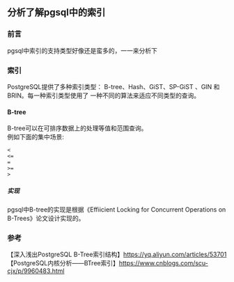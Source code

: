 ## 分析了解pgsql中的索引  

### 前言

pgsql中索引的支持类型好像还是蛮多的，一一来分析下  

### 索引

PostgreSQL提供了多种索引类型： B-tree、Hash、GiST、SP-GiST 、GIN 和 BRIN。每一种索引类型使用了 一种不同的算法来适应不同类型的查询。

#### B-tree

B-tree可以在可排序数据上的处理等值和范围查询。  
例如下面的集中场景:  
````
<
<=
=
>=
>

````

##### 实现

pgsql中B-tree的实现是根据《Effiicient Locking for Concurrent Operations on B-Trees》论文设计实现的。





### 参考

【深入浅出PostgreSQL B-Tree索引结构】https://yq.aliyun.com/articles/53701 
【PostgreSQL内核分析——BTree索引】https://www.cnblogs.com/scu-cjx/p/9960483.html   